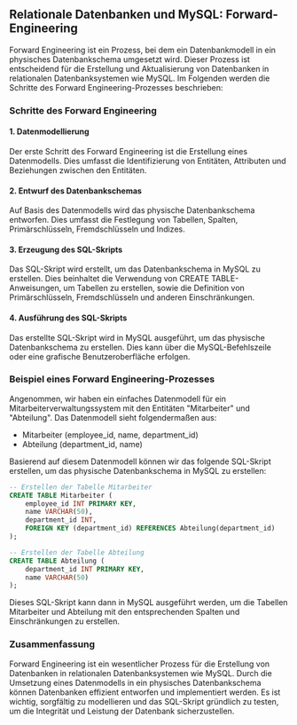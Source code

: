 ## Relationale Datenbanken und MySQL: Forward-Engineering

Forward Engineering ist ein Prozess, bei dem ein Datenbankmodell in ein physisches Datenbankschema umgesetzt wird. Dieser Prozess ist entscheidend für die Erstellung und Aktualisierung von Datenbanken in relationalen Datenbanksystemen wie MySQL. Im Folgenden werden die Schritte des Forward Engineering-Prozesses beschrieben:

### Schritte des Forward Engineering

#### 1. Datenmodellierung

Der erste Schritt des Forward Engineering ist die Erstellung eines Datenmodells. Dies umfasst die Identifizierung von Entitäten, Attributen und Beziehungen zwischen den Entitäten.

#### 2. Entwurf des Datenbankschemas

Auf Basis des Datenmodells wird das physische Datenbankschema entworfen. Dies umfasst die Festlegung von Tabellen, Spalten, Primärschlüsseln, Fremdschlüsseln und Indizes.

#### 3. Erzeugung des SQL-Skripts

Das SQL-Skript wird erstellt, um das Datenbankschema in MySQL zu erstellen. Dies beinhaltet die Verwendung von CREATE TABLE-Anweisungen, um Tabellen zu erstellen, sowie die Definition von Primärschlüsseln, Fremdschlüsseln und anderen Einschränkungen.

#### 4. Ausführung des SQL-Skripts

Das erstellte SQL-Skript wird in MySQL ausgeführt, um das physische Datenbankschema zu erstellen. Dies kann über die MySQL-Befehlszeile oder eine grafische Benutzeroberfläche erfolgen.

### Beispiel eines Forward Engineering-Prozesses

Angenommen, wir haben ein einfaches Datenmodell für ein Mitarbeiterverwaltungssystem mit den Entitäten "Mitarbeiter" und "Abteilung". Das Datenmodell sieht folgendermaßen aus:

- Mitarbeiter (employee_id, name, department_id)
- Abteilung (department_id, name)

Basierend auf diesem Datenmodell können wir das folgende SQL-Skript erstellen, um das physische Datenbankschema in MySQL zu erstellen:

```sql
-- Erstellen der Tabelle Mitarbeiter
CREATE TABLE Mitarbeiter (
    employee_id INT PRIMARY KEY,
    name VARCHAR(50),
    department_id INT,
    FOREIGN KEY (department_id) REFERENCES Abteilung(department_id)
);

-- Erstellen der Tabelle Abteilung
CREATE TABLE Abteilung (
    department_id INT PRIMARY KEY,
    name VARCHAR(50)
);
```

Dieses SQL-Skript kann dann in MySQL ausgeführt werden, um die Tabellen Mitarbeiter und Abteilung mit den entsprechenden Spalten und Einschränkungen zu erstellen.

### Zusammenfassung
Forward Engineering ist ein wesentlicher Prozess für die Erstellung von Datenbanken in relationalen Datenbanksystemen wie MySQL. Durch die Umsetzung eines Datenmodells in ein physisches Datenbankschema können Datenbanken effizient entworfen und implementiert werden. Es ist wichtig, sorgfältig zu modellieren und das SQL-Skript gründlich zu testen, um die Integrität und Leistung der Datenbank sicherzustellen.